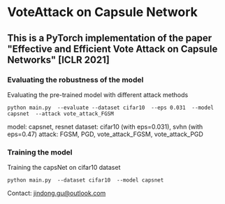 # VoteAttack on Capsule Network

## This is a PyTorch implementation of the paper "Effective and Efficient Vote Attack on Capsule Networks" [ICLR 2021]

### Evaluating the robustness of the model

Evaluating the pre-trained model with different attack methods
```
python main.py  --evaluate --dataset cifar10  --eps 0.031  --model capsnet  --attack vote_attack_FGSM
```
model: capsnet, resnet
dataset: cifar10 (with eps=0.031), svhn (with eps=0.47)
attack: FGSM, PGD, vote_attack_FGSM, vote_attack_PGD

### Training the model
Training the capsNet on cifar10 dataset
```
python main.py  --dataset cifar10  --model capsnet 
```

Contact: jindong.gu@outlook.com


